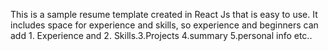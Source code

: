 This is a sample resume template created in React Js that is easy to use. It includes space for experience and skills, so experience and  beginners can add 1. Experience and 2. Skills.3.Projects 
4.summary 
5.personal info etc..
